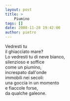 ```yaml
---
layout: post
title: >
    Piumino
tags: []
date: 2008-11-28 19:42:00
author: pietro
---
```

Vedresti tu<br/>il ghiacciato mare?<br/>Lo vedresti tu di neve bianco,<br/>silenzioso e soffice<br/>come un piumino,<br/>increspato dall'onde<br/>immobili nei secoli:<br/>una goccia in un momento<br/>e fiaccole forse,<br/>da qualche galeone.
